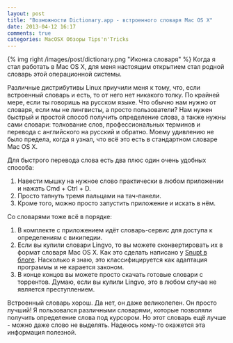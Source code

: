 ```yaml
---
layout: post
title: "Возможности Dictionary.app - встроенного словаря Mac OS X"
date: 2013-04-12 16:17
comments: true
categories: MacOSX Обзоры Tips'n'Tricks
---
```

{% img right /images/post/dictionary.png "Иконка словаря" %}
Когда я стал работать в Mac OS X, для меня настоящим открытием стал родной словарь этой операционной системы.

Различные дистрибутивы Linux приучили меня к тому, что, если встроенный словарь и есть, то от него нет никакого толку. По крайней мере, если ты говоришь на русском языке.
Что обычно нам нужно от словаря, если мы не лингвисты, а просто пользователи? Нам нужен быстрый и простой способ получить определение слова, а также нужны сами словари: толкование слов, профессиональных терминов и перевода с английского на русский и обратно. Моему удивлению не было предела, когда я узнал, что всё это есть в стандартном словаре Mac OS X.

Для быстрого перевода слова есть два плюс один очень удобных способа:

1. Навести мышку на нужное слово практически в любом приложении и нажать Cmd + Ctrl + D.
2. Просто тапнуть тремя пальцами на тач-панели.
3. Кроме того, можно просто запустить приложение и искать в нём.

Со словарями тоже всё в порядке:

1. В комплекте с приложением идёт словарь-сервис для доступа к определениям с википедии.
2. Если вы купили словари Lingvo, то вы можете сконвертировать их в формат словаря Mac OS X. Как это сделать написано у [Snupt в блоге](http://snupt.com/2010/08/17/try-add-dicts/). Насколько я знаю, это классифицируется как адаптация программы и не карается законом.
3. В конце концов вы можете просто скачать готовые словари с торрентов. Думаю, если вы купили Lingvo, это в любом случае не является преступлением.

Встроенный словарь хорош. Да нет, он даже великолепен. Он просто лучший! Я пользовался различными словарями, которые позволяли получить определение слова под курсором. Но этот словарь ещё лучше - можно даже слово не выделять. Надеюсь кому-то окажется эта информация полезной.